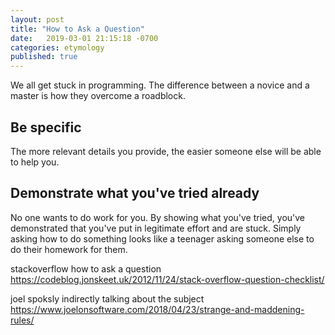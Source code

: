 ```yaml
---
layout: post
title: "How to Ask a Question"
date:   2019-03-01 21:15:18 -0700
categories: etymology
published: true
---
```

We all get stuck in programming. The difference between a novice and a master is how they overcome a roadblock.

## Be specific
The more relevant details you provide, the easier someone else will be able to help you.

## Demonstrate what you've tried already
No one wants to do work for you. By showing what you've tried, you've demonstrated that you've put in legitimate effort and are stuck. Simply asking how to do something looks like a teenager asking someone else to do their homework for them.

stackoverflow how to ask a question https://codeblog.jonskeet.uk/2012/11/24/stack-overflow-question-checklist/

joel spoksly indirectly talking about the subject https://www.joelonsoftware.com/2018/04/23/strange-and-maddening-rules/
